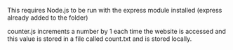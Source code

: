 This requires Node.js to be run with the express module installed (express already added to the folder)

counter.js increments a number by 1 each time the website is accessed and this value is stored in a file called count.txt and is stored locally.
